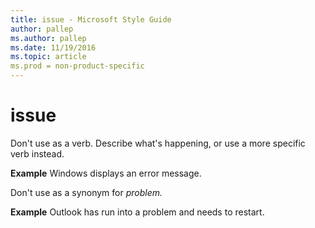 ```yaml
---
title: issue - Microsoft Style Guide
author: pallep
ms.author: pallep
ms.date: 11/19/2016
ms.topic: article
ms.prod = non-product-specific
---
```


# issue

Don't use as a verb. Describe what's happening, or use a more specific verb instead.

**Example** Windows displays an error message. 

Don't use as a synonym for *problem.*

**Example** Outlook has run into a problem and needs to restart. 
